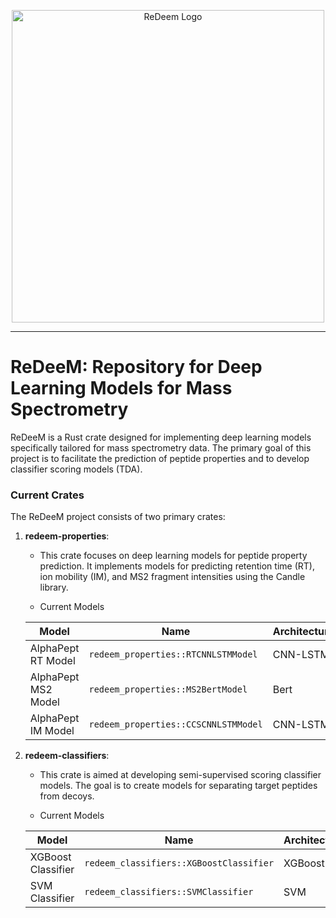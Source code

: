 <p align="center">
  <picture>
    <source media="(prefers-color-scheme: dark)" srcset="https://github.com/singjc/redeem/raw/master/img/redeem_logo.png" alt="ReDeem_Logo" width="500">
    <source media="(prefers-color-scheme: light)" srcset="https://github.com/singjc/redeem/raw/master/img/redeem_logo.png" alt="ReDeem_Logo" width="500">
    <img alt="ReDeem Logo" comment="Placeholder to transition between light color mode and dark color mode - this image is not directly used." src="https://github.com/singjc/redeem/raw/master/img/redeem_logo.png">
  </picture>
</p>

---

# ReDeeM: Repository for Deep Learning Models for Mass Spectrometry

ReDeeM is a Rust crate designed for implementing deep learning models specifically tailored for mass spectrometry data. The primary goal of this project is to facilitate the prediction of peptide properties and to develop classifier scoring models (TDA).

### Current Crates

The ReDeeM project consists of two primary crates:

1. **redeem-properties**: 
   - This crate focuses on deep learning models for peptide property prediction. It implements models for predicting retention time (RT), ion mobility (IM), and MS2 fragment intensities using the Candle library.
   
   - Current Models
  
    Model | Name | Architecture | Implemented
    --- | --- | --- | ---
    AlphaPept RT Model | `redeem_properties::RTCNNLSTMModel` | CNN-LSTM | :heavy_check_mark:
    AlphaPept MS2 Model | `redeem_properties::MS2BertModel` | Bert | :heavy_check_mark:
    AlphaPept IM Model | `redeem_properties::CCSCNNLSTMModel` | CNN-LSTM | :heavy_check_mark:

2. **redeem-classifiers**:
   - This crate is aimed at developing semi-supervised scoring classifier models. The goal is to create models for separating target peptides from decoys.
  
   - Current Models
  
    Model | Name | Architecture | Implemented
    --- | --- | --- | ---
    XGBoost Classifier | `redeem_classifiers::XGBoostClassifier` | XGBoost | :heavy_check_mark:
    SVM Classifier | `redeem_classifiers::SVMClassifier` | SVM | :heavy_check_mark: